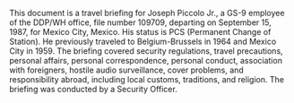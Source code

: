This document is a travel briefing for Joseph Piccolo Jr., a GS-9 employee of the DDP/WH office, file number 109709, departing on September 15, 1987, for Mexico City, Mexico. His status is PCS (Permanent Change of Station). He previously traveled to Belgium-Brussels in 1964 and Mexico City in 1959. The briefing covered security regulations, travel precautions, personal affairs, personal correspondence, personal conduct, association with foreigners, hostile audio surveillance, cover problems, and responsibility abroad, including local customs, traditions, and religion. The briefing was conducted by a Security Officer.
